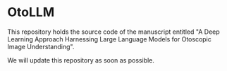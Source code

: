 # OtoLLM

This repository holds the source code of the manuscript entitled "A Deep Learning Approach Harnessing Large Language Models for Otoscopic Image Understanding".

We will update this repository as soon as possible.
